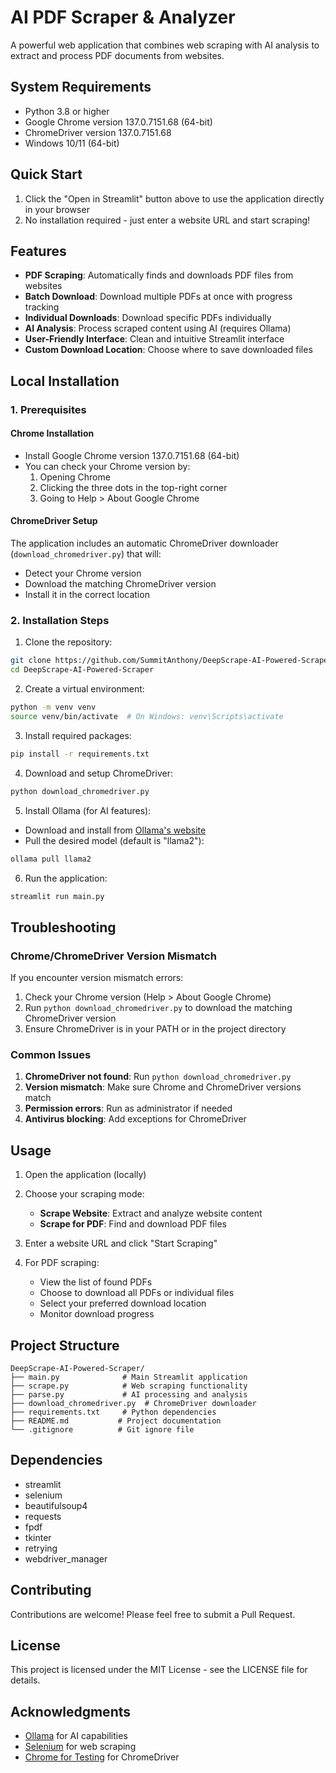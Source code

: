# AI PDF Scraper & Analyzer

A powerful web application that combines web scraping with AI analysis to extract and process PDF documents from websites.

## System Requirements

- Python 3.8 or higher
- Google Chrome version 137.0.7151.68 (64-bit)
- ChromeDriver version 137.0.7151.68
- Windows 10/11 (64-bit)

## Quick Start

1. Click the "Open in Streamlit" button above to use the application directly in your browser
2. No installation required - just enter a website URL and start scraping!

## Features

- **PDF Scraping**: Automatically finds and downloads PDF files from websites
- **Batch Download**: Download multiple PDFs at once with progress tracking
- **Individual Downloads**: Download specific PDFs individually
- **AI Analysis**: Process scraped content using AI (requires Ollama)
- **User-Friendly Interface**: Clean and intuitive Streamlit interface
- **Custom Download Location**: Choose where to save downloaded files

## Local Installation

### 1. Prerequisites

#### Chrome Installation
- Install Google Chrome version 137.0.7151.68 (64-bit)
- You can check your Chrome version by:
  1. Opening Chrome
  2. Clicking the three dots in the top-right corner
  3. Going to Help > About Google Chrome

#### ChromeDriver Setup
The application includes an automatic ChromeDriver downloader (`download_chromedriver.py`) that will:
- Detect your Chrome version
- Download the matching ChromeDriver version
- Install it in the correct location

### 2. Installation Steps

1. Clone the repository:
```bash
git clone https://github.com/SummitAnthony/DeepScrape-AI-Powered-Scraper.git
cd DeepScrape-AI-Powered-Scraper
```

2. Create a virtual environment:
```bash
python -m venv venv
source venv/bin/activate  # On Windows: venv\Scripts\activate
```

3. Install required packages:
```bash
pip install -r requirements.txt
```

4. Download and setup ChromeDriver:
```bash
python download_chromedriver.py
```

5. Install Ollama (for AI features):
- Download and install from [Ollama's website](https://ollama.ai/)
- Pull the desired model (default is "llama2"):
```bash
ollama pull llama2
```

6. Run the application:
```bash
streamlit run main.py
```

## Troubleshooting

### Chrome/ChromeDriver Version Mismatch
If you encounter version mismatch errors:
1. Check your Chrome version (Help > About Google Chrome)
2. Run `python download_chromedriver.py` to download the matching ChromeDriver version
3. Ensure ChromeDriver is in your PATH or in the project directory

### Common Issues
1. **ChromeDriver not found**: Run `python download_chromedriver.py`
2. **Version mismatch**: Make sure Chrome and ChromeDriver versions match
3. **Permission errors**: Run as administrator if needed
4. **Antivirus blocking**: Add exceptions for ChromeDriver

## Usage

1. Open the application (locally)
2. Choose your scraping mode:
   - **Scrape Website**: Extract and analyze website content
   - **Scrape for PDF**: Find and download PDF files

3. Enter a website URL and click "Start Scraping"

4. For PDF scraping:
   - View the list of found PDFs
   - Choose to download all PDFs or individual files
   - Select your preferred download location
   - Monitor download progress

## Project Structure

```
DeepScrape-AI-Powered-Scraper/
├── main.py              # Main Streamlit application
├── scrape.py            # Web scraping functionality
├── parse.py             # AI processing and analysis
├── download_chromedriver.py  # ChromeDriver downloader
├── requirements.txt     # Python dependencies
├── README.md           # Project documentation
└── .gitignore          # Git ignore file
```

## Dependencies

- streamlit
- selenium
- beautifulsoup4
- requests
- fpdf
- tkinter
- retrying
- webdriver_manager

## Contributing

Contributions are welcome! Please feel free to submit a Pull Request.

## License

This project is licensed under the MIT License - see the LICENSE file for details.

## Acknowledgments

- [Ollama](https://ollama.ai/) for AI capabilities
- [Selenium](https://www.selenium.dev/) for web scraping
- [Chrome for Testing](https://googlechromelabs.github.io/chrome-for-testing/) for ChromeDriver
